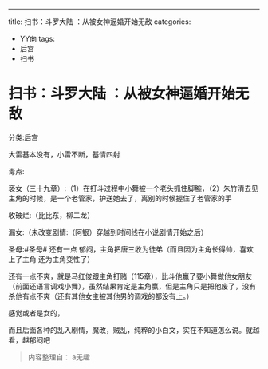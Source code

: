 ---
title: 扫书：斗罗大陆 ：从被女神逼婚开始无敌
categories:
- YY向
tags:
- 后宫
- 扫书
# 扫书：斗罗大陆 ：从被女神逼婚开始无敌
分类:后宫

大雷基本没有，小雷不断，基情四射

毒点:

亵女（三十九章）:（1）在打斗过程中小舞被一个老头抓住脚腕，（2）朱竹清去见主角的时候，是一个老管家，护送她去了，离别的时候握住了老管家的手

收破烂:（比比东，柳二龙）

漏女:（未改变剧情:（阿银）穿越到时间线在小说剧情开始之后）

圣母:#圣母# 还有一点
郁闷，主角把唐三收为徒弟（而且因为主角长得帅，喜欢上了主角
还为主角变性了）

还有一点不爽，就是马红俊跟主角打赌（115章），比斗他赢了要小舞做他女朋友（前面还语言调戏小舞），虽然结果肯定是主角赢，但是主角只是把他废了，没有杀他有点不爽（还有其他女主被其他男的调戏的都没有上。）

感觉或者是女的，

而且后面各种的乱入剧情，魔改，贼乱，纯粹的小白文，实在不知道怎么说。就越看，越郁闷吧


> 内容整理自： a无趣